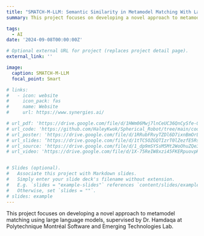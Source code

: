 ```yaml
---
title: "SMATCH-M-LLM: Semantic Similarity in Metamodel Matching With Large Language Models"
summary: This project focuses on developing a novel approach to metamodel matching using large language models, supervised by Dr. Hamdaqa at Polytechnique Montréal Software and Emerging Technologies Lab. 

tags:
  - AI
date: '2024-09-08T00:00:00Z'

# Optional external URL for project (replaces project detail page).
external_link: ''

image:
  caption: SMATCH-M-LLM
  focal_point: Smart

# links:
#   - icon: website
#     icon_pack: fas
#     name: Website
#     url: https://www.synergies.ai/

# url_pdf: 'https://drive.google.com/file/d/1HWm06Mwj7lnCeUC36QnCySfe-0lxmlIQ/view?usp=sharing'
# url_code: 'https://github.com/HaleyKwok/Spherical_Robot/tree/main/code'
# url_poster: 'https://drive.google.com/file/d/1RRubFRvyTZDl6D7ixnBmOrLKFcAO5Gqd/view?usp=sharing'
# url_slides: ‘https://drive.google.com/file/d/1tTC5OZGQTIzrT0lZezfE5RsNWeKfAXGQ/view?usp=sharing’
# url_source: 'https://drive.google.com/file/d/1_dp9mSYSsM5Mt2WoOhuZQe3kZDx-G-s5/view?usp=sharing'
# url_video: 'https://drive.google.com/file/d/1X-75ReIW8xzi45FKERpuovpHpaWbvhPE/view?usp=sharing'


# Slides (optional).
#   Associate this project with Markdown slides.
#   Simply enter your slide deck's filename without extension.
#   E.g. `slides = "example-slides"` references `content/slides/example-slides.md`.
#   Otherwise, set `slides = ""`.
# slides: example
---
```


This project focuses on developing a novel approach to metamodel matching using large language models, supervised by Dr. Hamdaqa at Polytechnique Montréal Software and Emerging Technologies Lab.

